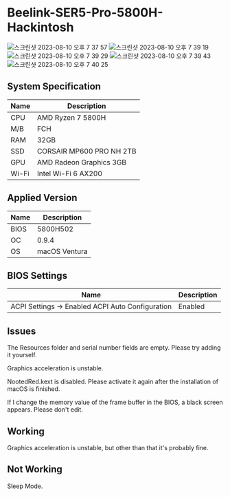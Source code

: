 # Beelink-SER5-Pro-5800H-Hackintosh
![스크린샷 2023-08-10 오후 7 37 57](https://github.com/yopoplay/Beelink-SER5-Pro-5800H-Hackintosh/assets/105102345/08835b25-6f25-4bf3-a23d-4ea10368d67c)
![스크린샷 2023-08-10 오후 7 39 19](https://github.com/yopoplay/Beelink-SER5-Pro-5800H-Hackintosh/assets/105102345/a2a7c20c-2722-4fcd-98bd-e983c7395100)
![스크린샷 2023-08-10 오후 7 39 29](https://github.com/yopoplay/Beelink-SER5-Pro-5800H-Hackintosh/assets/105102345/804e7d4d-bdb1-4440-b205-4636396d4a53)
![스크린샷 2023-08-10 오후 7 39 43](https://github.com/yopoplay/Beelink-SER5-Pro-5800H-Hackintosh/assets/105102345/7f27b72a-d4a0-4a4f-ac85-16521f409c46)
![스크린샷 2023-08-10 오후 7 40 25](https://github.com/yopoplay/Beelink-SER5-Pro-5800H-Hackintosh/assets/105102345/ea8ab070-5b63-42fa-a313-60de90ac7e5e)

## System Specification
| Name | Description |
| - | - |
| CPU | AMD Ryzen 7 5800H |
| M/B | FCH |
| RAM | 32GB |
| SSD | CORSAIR MP600 PRO NH 2TB |
| GPU | AMD Radeon Graphics 3GB |
| Wi-Fi | Intel Wi-Fi 6 AX200 |

## Applied Version
| Name | Description |
| - | - |
| BIOS | 5800H502 |
| OC | 0.9.4 |
| OS | macOS Ventura |

## BIOS Settings
| Name | Description |
| - | - |
| ACPI Settings -> Enabled ACPI Auto Configuration | Enabled |

## Issues
The Resources folder and serial number fields are empty. Please try adding it yourself.

Graphics acceleration is unstable.

NootedRed.kext is disabled. Please activate it again after the installation of macOS is finished.

If I change the memory value of the frame buffer in the BIOS, a black screen appears. Please don't edit.

## Working
Graphics acceleration is unstable, but other than that it's probably fine.

## Not Working
Sleep Mode.
